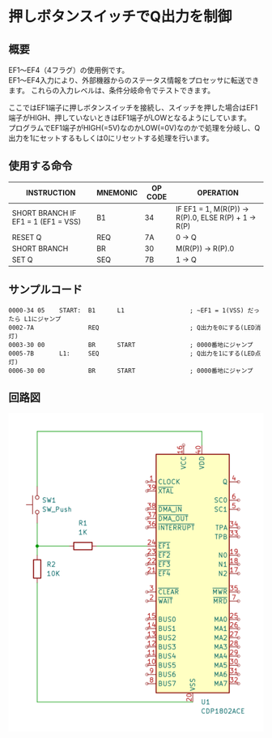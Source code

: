 # 押しボタンスイッチでQ出力を制御

## 概要
EF1～EF4（4フラグ）の使用例です。  
EF1～EF4入力により、外部機器からのステータス情報をプロセッサに転送できます。
これらの入力レベルは、条件分岐命令でテストできます。

ここではEF1端子に押しボタンスイッチを接続し、スイッチを押した場合はEF1端子がHIGH、押していないときはEF1端子がLOWとなるようにしています。  
プログラムでEF1端子がHIGH(=5V)なのかLOW(=0V)なのかで処理を分岐し、Q出力を1にセットするもしくは0にリセットする処理を行います。

## 使用する命令

|INSTRUCTION|MNEMONIC|OP CODE|OPERATION|
|---|---|---|---|
|SHORT BRANCH IF EF1 = 1 (EF1 = VSS)|B1|34|IF EF1 = 1, M(R(P)) → R(P).0, ELSE R(P) + 1 → R(P)|
|RESET Q|REQ|7A|0 → Q|
|SHORT BRANCH|BR|30|M(R(P)) → R(P).0|
|SET Q|SEQ|7B|1 → Q|

## サンプルコード

```
0000-34 05    START:  B1      L1                  ; ~EF1 = 1(VSS) だったら L1にジャンプ
0002-7A               REQ                         ; Q出力を0にする(LED消灯)
0003-30 00            BR      START               ; 0000番地にジャンプ
0005-7B       L1:     SEQ                         ; Q出力を1にする(LED点灯)
0006-30 00            BR      START               ; 0000番地にジャンプ
```

## 回路図

![image](sw1_sch.png)

